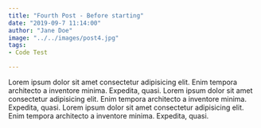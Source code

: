 ```yaml
---
title: "Fourth Post - Before starting"
date: "2019-09-7 11:14:00"
author: "Jane Doe"
image: "../../images/post4.jpg"
tags:
- Code Test

---
```



Lorem ipsum dolor sit amet consectetur adipisicing elit. Enim tempora architecto a inventore minima. Expedita, quasi. Lorem ipsum dolor sit amet consectetur adipisicing elit. Enim tempora architecto a inventore minima. Expedita, quasi. Lorem ipsum dolor sit amet consectetur adipisicing elit. Enim tempora architecto a inventore minima. Expedita, quasi.
